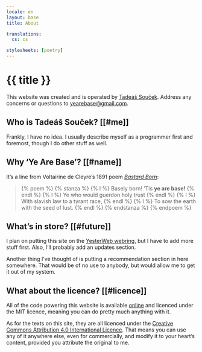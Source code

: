 ```yaml
---
locale: en
layout: base
title: About

translations:
  cs: cs

stylesheets: [poetry]
---
```


# {{ title }}

This website was created and is operated by [Tadeáš Souček](https://github.com/tadeassoucek). Address any concerns or questions to [yearebase@gmail.com](mailto:yearebase@gmail.com).

## Who is Tadeáš Souček? [[#me]]

Frankly, I have no idea. I usually describe myself as a programmer first and foremost, though I do other stuff as well.

## Why ‘Ye Are Base’? [[#name]]

It’s a line from Voltairine de Cleyre’s 1891 poem [_Bastard Born_](https://theanarchistlibrary.org/library/voltairine-de-cleyre-bastard-born):

<blockquote>
  {% poem %}
    {% stanza %}
      {% l %} Basely born! ’Tis <strong>ye are base!</strong> {% endl %}
      {% l %} Ye who would guerdon holy trust {% endl %}
      {% l %} With slavish law to a tyrant race, {% endl %}
      {% l %} To sow the earth with the seed of lust. {% endl %}
    {% endstanza %}
  {% endpoem %}
</blockquote>

## What’s in store? [[#future]]

I plan on putting this site on the [YesterWeb webring](https://yesterweb.org/webring/), but I have to add more stuff first. Also, I’ll probably add an updates section.

Another thing I’ve thought of is putting a recommendation section in here somewhere. That would be of no use to anybody, but would allow me to get it out of my system.

## What about the licence? [[#licence]]

All of the code powering this website is available [online](https://github.com/yearebase/yearebase.github.io) and licenced under the MIT licence, meaning you can do pretty much anything with it.

As for the texts on this site, they are all licenced under the [Creative Commons Attribution 4.0 International Licence](https://creativecommons.org/licenses/by/4.0/). That means you can use any of it anywhere else, even for commercially, and modify it to your heart’s content, provided you attribute the original to me.
